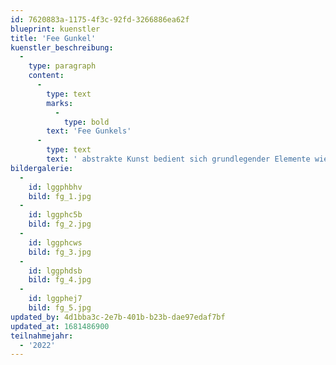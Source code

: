 ```yaml
---
id: 7620883a-1175-4f3c-92fd-3266886ea62f
blueprint: kuenstler
title: 'Fee Gunkel'
kuenstler_beschreibung:
  -
    type: paragraph
    content:
      -
        type: text
        marks:
          -
            type: bold
        text: 'Fee Gunkels'
      -
        type: text
        text: ' abstrakte Kunst bedient sich grundlegender Elemente wie Gestalt, Form, Linie, Farbe und Licht. Die Künstlerin schafft Kompositionen, die von den geometrischen und mathematischen Strukturen inspiriert sind, die in der Natur und der Architektur bereits vorhanden sind. Zu ihren Materialien gehören Acryl, Pasten, Leinwände, Textilien, Harze und Papier, um starke oder glatte Strukturen und warme, weiche Übergänge darzustellen. Ihr Ziel ist es, Gefühle, Gedanken, Wünsche und Träume anzuregen und widerzuspiegeln.'
bildergalerie:
  -
    id: lggphbhv
    bild: fg_1.jpg
  -
    id: lggphc5b
    bild: fg_2.jpg
  -
    id: lggphcws
    bild: fg_3.jpg
  -
    id: lggphdsb
    bild: fg_4.jpg
  -
    id: lggphej7
    bild: fg_5.jpg
updated_by: 4d1bba3c-2e7b-401b-b23b-dae97edaf7bf
updated_at: 1681486900
teilnahmejahr:
  - '2022'
---
```

